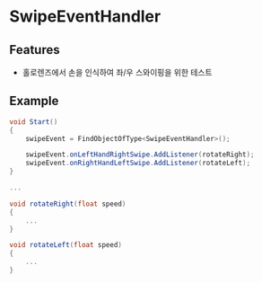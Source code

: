 # SwipeEventHandler
 
## Features
- 홀로렌즈에서 손을 인식하여 좌/우 스와이핑을 위한 테스트 

## Example

```csharp
void Start()
{
    swipeEvent = FindObjectOfType<SwipeEventHandler>();

    swipeEvent.onLeftHandRightSwipe.AddListener(rotateRight);
    swipeEvent.onRightHandLeftSwipe.AddListener(rotateLeft);
}

...

void rotateRight(float speed)
{
    ...
}

void rotateLeft(float speed)
{
    ...
}

```
